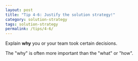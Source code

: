 ```yaml
---
layout: post
title: "Tip 4-6: Justify the solution strategy!"
category: solution-strategy
tags: solution-strategy
permalink: /tips/4-6/
---
```


Explain **why** you or your team took certain decisions.

The "why" is often more important than the "what" or "how".
